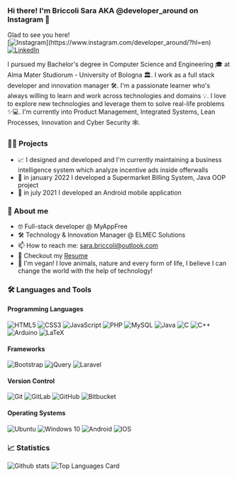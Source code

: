 ### Hi there! I'm Briccoli Sara AKA @developer_around on Instagram 👋
Glad to see you here!  
[![Instagram](https://img.shields.io/badge/instagram-%23E4405F.svg?&style=for-the-badge&logo=instagram&logoColor=white")](https://www.instagram.com/developer_around/?hl=en)
[![LinkedIn](https://img.shields.io/badge/linkedin-%230077B5.svg?&style=for-the-badge&logo=linkedin&logoColor=white)](https://www.linkedin.com/in/sara-briccoli-26a265153/)

I pursued my Bachelor's degree in Computer Science and Engineering 🎓 at Alma Mater Studiorum - University of Bologna 🏛. I work as a full stack developer and innovation manager 🛠. I'm a passionate learner who's always willing to learn and work across technologies and domains 💡. I love to explore new technologies and leverage them to solve real-life problems ✨💻. 
I'm currently into Product Management, Integrated Systems, Lean Processes, Innovation and Cyber Security 🕸️. 

### 👩‍💻 Projects
- 📈 I designed and developed and I'm currently maintaining a business intelligence system which analyze incentive ads inside offerwalls
- 📠 in january 2022 I developed a Supermarket Billing System, Java OOP project
- 📲 in july 2021 I developed an Android mobile application

### 👤 About me
- 🤓 Full-stack developer @ MyAppFree
- 🛠 Technology & Innovation Manager @ ELMEC Solutions
- 📫 How to reach me: sara.briccoli@outlook.com
- 📝 Checkout my <a href="https://github.com/saribricka/saribricka/blob/main/CV%20Jul%202022.png">Resume</a>
- 🌱 I'm vegan! I love animals, nature and every form of life, I believe I can change the world with the help of technology!

### 🛠 Languages and Tools
#### Programming Languages
<img alt="HTML5" src="https://img.shields.io/badge/html5%20-%23E34F26.svg?&style=for-the-badge&logo=html5&logoColor=white"/> <img alt="CSS3" src="https://img.shields.io/badge/css3%20-%231572B6.svg?&style=for-the-badge&logo=css3&logoColor=white"/>
<img alt="JavaScript" src="https://img.shields.io/badge/javascript%20-%23323330.svg?&style=for-the-badge&logo=javascript&logoColor=%23F7DF1E"/>
<img alt="PHP" src="https://img.shields.io/badge/php-%23777BB4.svg?&style=for-the-badge&logo=php&logoColor=white"/>
<img alt="MySQL" src="https://img.shields.io/badge/mysql-%2300f.svg?&style=for-the-badge&logo=mysql&logoColor=white"/>
<img alt="Java" src="https://img.shields.io/badge/java-%23ED8B00.svg?&style=for-the-badge&logo=java&logoColor=white"/>
<img alt="C" src="https://img.shields.io/badge/c%20-%2300599C.svg?&style=for-the-badge&logo=c&logoColor=white"/>
<img alt="C++" src="https://img.shields.io/badge/c++%20-%2300599C.svg?&style=for-the-badge&logo=c%2B%2B&ogoColor=white"/>
<img alt="Arduino" src="https://img.shields.io/badge/-Arduino-00979D?style=for-the-badge&logo=Arduino&logoColor=white"/>
<img alt="LaTeX" src="https://img.shields.io/badge/latex%20-%23008080.svg?&style=for-the-badge&logo=latex&logoColor=white"/>
#### Frameworks
<img alt="Bootstrap" src="https://img.shields.io/badge/bootstrap%20-%23563D7C.svg?&style=for-the-badge&logo=bootstrap&logoColor=white"/> <img alt="jQuery" src="https://img.shields.io/badge/jquery%20-%230769AD.svg?&style=for-the-badge&logo=jquery&logoColor=white"/>
<img alt="Laravel" src="https://img.shields.io/badge/laravel%20-%23FF2D20.svg?&style=for-the-badge&logo=laravel&logoColor=white"/>
#### Version Control
<img alt="Git" src="https://img.shields.io/badge/git%20-%23F05033.svg?&style=for-the-badge&logo=git&logoColor=white"/> <img alt="GitLab" src="https://img.shields.io/badge/gitlab%20-%23181717.svg?&style=for-the-badge&logo=gitlab&logoColor=white"/>
<img alt="GitHub" src="https://img.shields.io/badge/github%20-%23121011.svg?&style=for-the-badge&logo=github&logoColor=white" href="https://www.github.com/saribricka"/>
<img alt="Bitbucket" src="https://img.shields.io/badge/bitbucket%20-%230047B3.svg?&style=for-the-badge&logo=bitbucket&logoColor=white"/>
#### Operating Systems
<img alt="Ubuntu" src="https://img.shields.io/badge/Ubuntu-E95420?style=for-the-badge&logo=ubuntu&logoColor=white" /> <img alt="Windows 10" src="https://img.shields.io/badge/Windows-0078D6?style=for-the-badge&logo=windows&logoColor=white" />
<img alt="Android" src="https://img.shields.io/badge/Android-3DDC84?style=for-the-badge&logo=android&logoColor=white" />
<img alt="IOS" src="https://img.shields.io/badge/iOS-000000?style=for-the-badge&logo=ios&logoColor=white">

### 📈 Statistics 

![Github stats](https://github-readme-stats.vercel.app/api?username=saribricka&theme=highcontrast&layout=compact&show_icons=true&count_private=true)
![Top Languages Card](https://github-readme-stats.vercel.app/api/top-langs/?username=saribricka&layout=compact&theme=highcontrast&show_icons=true&count_private=true)
